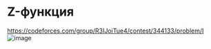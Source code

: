 # Z-функция
https://codeforces.com/group/R3IJoiTue4/contest/344133/problem/I
![image](https://github.com/OrlovAlexey/Olympiad-programming/assets/33424589/2a0753a0-8fd7-4e34-8a56-0dd315fd544c)
